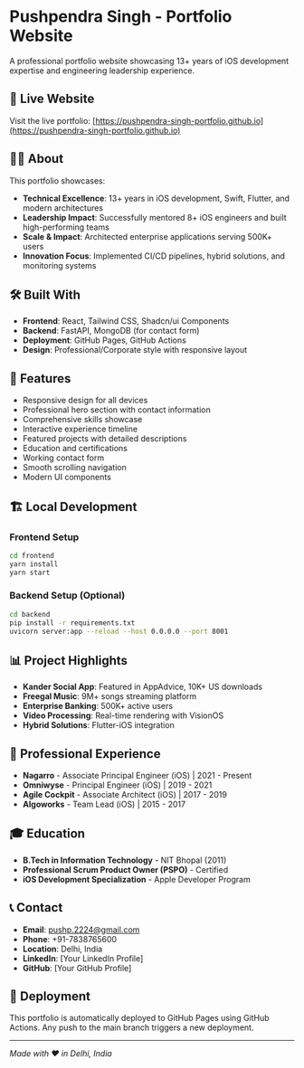 # Pushpendra Singh - Portfolio Website

A professional portfolio website showcasing 13+ years of iOS development expertise and engineering leadership experience.

## 🚀 Live Website

Visit the live portfolio: [https://pushpendra-singh-portfolio.github.io](https://pushpendra-singh-portfolio.github.io)

## 👨‍💻 About

This portfolio showcases:
- **Technical Excellence**: 13+ years in iOS development, Swift, Flutter, and modern architectures
- **Leadership Impact**: Successfully mentored 8+ iOS engineers and built high-performing teams  
- **Scale & Impact**: Architected enterprise applications serving 500K+ users
- **Innovation Focus**: Implemented CI/CD pipelines, hybrid solutions, and monitoring systems

## 🛠️ Built With

- **Frontend**: React, Tailwind CSS, Shadcn/ui Components
- **Backend**: FastAPI, MongoDB (for contact form)
- **Deployment**: GitHub Pages, GitHub Actions
- **Design**: Professional/Corporate style with responsive layout

## 📱 Features

- Responsive design for all devices
- Professional hero section with contact information
- Comprehensive skills showcase
- Interactive experience timeline
- Featured projects with detailed descriptions
- Education and certifications
- Working contact form
- Smooth scrolling navigation
- Modern UI components

## 🏗️ Local Development

### Frontend Setup
```bash
cd frontend
yarn install
yarn start
```

### Backend Setup (Optional)
```bash
cd backend
pip install -r requirements.txt
uvicorn server:app --reload --host 0.0.0.0 --port 8001
```

## 📊 Project Highlights

- **Kander Social App**: Featured in AppAdvice, 10K+ US downloads
- **Freegal Music**: 9M+ songs streaming platform
- **Enterprise Banking**: 500K+ active users
- **Video Processing**: Real-time rendering with VisionOS
- **Hybrid Solutions**: Flutter-iOS integration

## 🎯 Professional Experience

- **Nagarro** - Associate Principal Engineer (iOS) | 2021 - Present
- **Omniwyse** - Principal Engineer (iOS) | 2019 - 2021  
- **Agile Cockpit** - Associate Architect (iOS) | 2017 - 2019
- **Algoworks** - Team Lead (iOS) | 2015 - 2017

## 🎓 Education

- **B.Tech in Information Technology** - NIT Bhopal (2011)
- **Professional Scrum Product Owner (PSPO)** - Certified
- **iOS Development Specialization** - Apple Developer Program

## 📞 Contact

- **Email**: pushp.2224@gmail.com
- **Phone**: +91-7838765600
- **Location**: Delhi, India
- **LinkedIn**: [Your LinkedIn Profile]
- **GitHub**: [Your GitHub Profile]

## 🚀 Deployment

This portfolio is automatically deployed to GitHub Pages using GitHub Actions. Any push to the main branch triggers a new deployment.

---

*Made with ❤️ in Delhi, India*